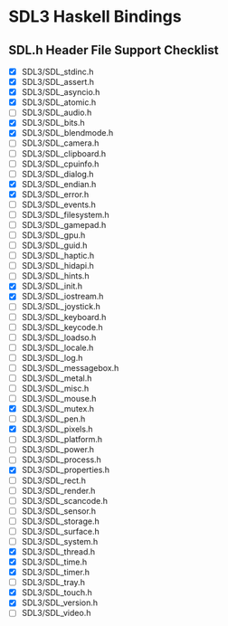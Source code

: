 # SDL3 Haskell Bindings

## SDL.h Header File Support Checklist
- [x] SDL3/SDL_stdinc.h
- [x] SDL3/SDL_assert.h
- [x] SDL3/SDL_asyncio.h
- [x] SDL3/SDL_atomic.h
- [ ] SDL3/SDL_audio.h
- [x] SDL3/SDL_bits.h
- [x] SDL3/SDL_blendmode.h
- [ ] SDL3/SDL_camera.h
- [ ] SDL3/SDL_clipboard.h
- [ ] SDL3/SDL_cpuinfo.h
- [ ] SDL3/SDL_dialog.h
- [x] SDL3/SDL_endian.h
- [x] SDL3/SDL_error.h
- [ ] SDL3/SDL_events.h
- [ ] SDL3/SDL_filesystem.h
- [ ] SDL3/SDL_gamepad.h
- [ ] SDL3/SDL_gpu.h
- [ ] SDL3/SDL_guid.h
- [ ] SDL3/SDL_haptic.h
- [ ] SDL3/SDL_hidapi.h
- [ ] SDL3/SDL_hints.h
- [x] SDL3/SDL_init.h
- [x] SDL3/SDL_iostream.h
- [ ] SDL3/SDL_joystick.h
- [ ] SDL3/SDL_keyboard.h
- [ ] SDL3/SDL_keycode.h
- [ ] SDL3/SDL_loadso.h
- [ ] SDL3/SDL_locale.h
- [ ] SDL3/SDL_log.h
- [ ] SDL3/SDL_messagebox.h
- [ ] SDL3/SDL_metal.h
- [ ] SDL3/SDL_misc.h
- [ ] SDL3/SDL_mouse.h
- [x] SDL3/SDL_mutex.h
- [ ] SDL3/SDL_pen.h
- [x] SDL3/SDL_pixels.h
- [ ] SDL3/SDL_platform.h
- [ ] SDL3/SDL_power.h
- [ ] SDL3/SDL_process.h
- [x] SDL3/SDL_properties.h
- [ ] SDL3/SDL_rect.h
- [ ] SDL3/SDL_render.h
- [ ] SDL3/SDL_scancode.h
- [ ] SDL3/SDL_sensor.h
- [ ] SDL3/SDL_storage.h
- [ ] SDL3/SDL_surface.h
- [ ] SDL3/SDL_system.h
- [x] SDL3/SDL_thread.h
- [x] SDL3/SDL_time.h
- [x] SDL3/SDL_timer.h
- [ ] SDL3/SDL_tray.h
- [x] SDL3/SDL_touch.h
- [x] SDL3/SDL_version.h
- [ ] SDL3/SDL_video.h
